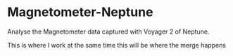 # Magnetometer-Neptune
Analyse the Magnetometer data captured with Voyager 2 of Neptune.

This is where I work at the same time
this will be where the merge happens
